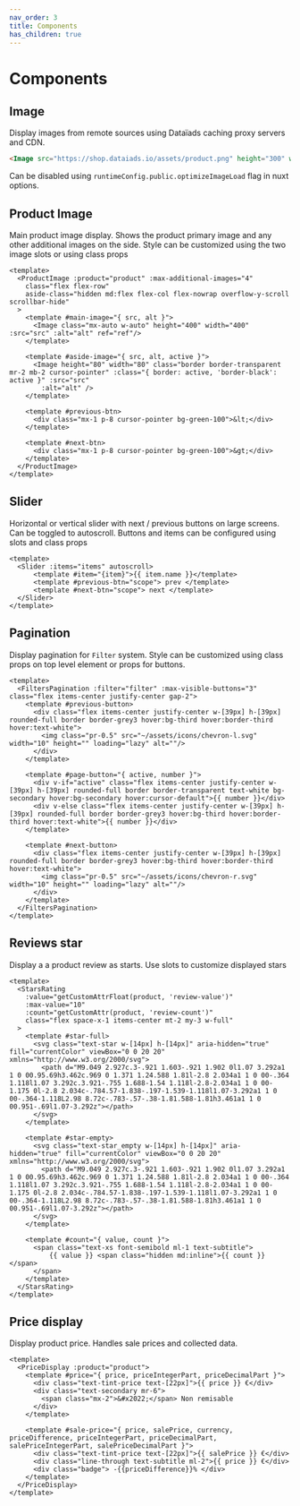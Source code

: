 ```yaml
---
nav_order: 3
title: Components
has_children: true
---
```

# Components

## Image
Display images from remote sources using Dataïads caching proxy servers and CDN.
``` html
<Image src="https://shop.dataiads.io/assets/product.png" height="300" width="400"/>
```
Can be disabled using `runtimeConfig.public.optimizeImageLoad` flag in nuxt options.


## Product Image
Main product image display. Shows the product primary image and any other additional images on the side.
Style can be customized using the two image slots or using class props
``` vue
<template>
  <ProductImage :product="product" :max-additional-images="4"
    class="flex flex-row"
    aside-class="hidden md:flex flex-col flex-nowrap overflow-y-scroll scrollbar-hide"
  >
    <template #main-image="{ src, alt }">
      <Image class="mx-auto w-auto" height="400" width="400" :src="src" :alt="alt" ref="ref"/>
    </template>

    <template #aside-image="{ src, alt, active }">
      <Image height="80" width="80" class="border border-transparent mr-2 mb-2 cursor-pointer" :class="{ border: active, 'border-black': active }" :src="src"
        :alt="alt" />
    </template>

    <template #previous-btn>
      <div class="mx-1 p-8 cursor-pointer bg-green-100">&lt;</div> 
    </template>

    <template #next-btn>
      <div class="mx-1 p-8 cursor-pointer bg-green-100">&gt;</div> 
    </template>
  </ProductImage>
</template>
```

## Slider
Horizontal or vertical slider with next / previous buttons on large screens. Can be toggled to autoscroll.
Buttons and items can be configured using slots and class props
``` vue
<template>
  <Slider :items="items" autoscroll>
      <template #item="{item}">{{ item.name }}</template>
      <template #previous-btn="scope"> prev </template>
      <template #next-btn="scope"> next </template>
  </Slider>
</template>
```

## Pagination
Display pagination for `Filter` system. Style can be customized using class props on top level element or props for buttons.
``` vue
<template>
  <FiltersPagination :filter="filter" :max-visible-buttons="3" class="flex items-center justify-center gap-2">
    <template #previous-button>
      <div class="flex items-center justify-center w-[39px] h-[39px] rounded-full border border-grey3 hover:bg-third hover:border-third hover:text-white">
        <img class="pr-0.5" src="~/assets/icons/chevron-l.svg" width="10" height="" loading="lazy" alt=""/>
      </div>
    </template>

    <template #page-button="{ active, number }">
      <div v-if="active" class="flex items-center justify-center w-[39px] h-[39px] rounded-full border border-transparent text-white bg-secondary hover:bg-secondary hover:cursor-default">{{ number }}</div>
      <div v-else class="flex items-center justify-center w-[39px] h-[39px] rounded-full border border-grey3 hover:bg-third hover:border-third hover:text-white">{{ number }}</div>
    </template>

    <template #next-button>
      <div class="flex items-center justify-center w-[39px] h-[39px] rounded-full border border-grey3 hover:bg-third hover:border-third hover:text-white">
        <img class="pr-0.5" src="~/assets/icons/chevron-r.svg" width="10" height="" loading="lazy" alt=""/>
      </div>
    </template>
  </FiltersPagination>
</template>
```


## Reviews star
Display a a product review as starts. Use slots to customize displayed stars
``` vue
<template>
  <StarsRating
    :value="getCustomAttrFloat(product, 'review-value')"
    :max-value="10"
    :count="getCustomAttr(product, 'review-count')"
    class="flex space-x-1 items-center mt-2 my-3 w-full"
  >
    <template #star-full>
      <svg class="text-star w-[14px] h-[14px]" aria-hidden="true" fill="currentColor" viewBox="0 0 20 20" xmlns="http://www.w3.org/2000/svg">
        <path d="M9.049 2.927c.3-.921 1.603-.921 1.902 0l1.07 3.292a1 1 0 00.95.69h3.462c.969 0 1.371 1.24.588 1.81l-2.8 2.034a1 1 0 00-.364 1.118l1.07 3.292c.3.921-.755 1.688-1.54 1.118l-2.8-2.034a1 1 0 00-1.175 0l-2.8 2.034c-.784.57-1.838-.197-1.539-1.118l1.07-3.292a1 1 0 00-.364-1.118L2.98 8.72c-.783-.57-.38-1.81.588-1.81h3.461a1 1 0 00.951-.69l1.07-3.292z"></path>
      </svg>
    </template>
    
    <template #star-empty>
      <svg class="text-star_empty w-[14px] h-[14px]" aria-hidden="true" fill="currentColor" viewBox="0 0 20 20" xmlns="http://www.w3.org/2000/svg">
        <path d="M9.049 2.927c.3-.921 1.603-.921 1.902 0l1.07 3.292a1 1 0 00.95.69h3.462c.969 0 1.371 1.24.588 1.81l-2.8 2.034a1 1 0 00-.364 1.118l1.07 3.292c.3.921-.755 1.688-1.54 1.118l-2.8-2.034a1 1 0 00-1.175 0l-2.8 2.034c-.784.57-1.838-.197-1.539-1.118l1.07-3.292a1 1 0 00-.364-1.118L2.98 8.72c-.783-.57-.38-1.81.588-1.81h3.461a1 1 0 00.951-.69l1.07-3.292z"></path>
      </svg>
    </template>

    <template #count="{ value, count }">
      <span class="text-xs font-semibold ml-1 text-subtitle">
          {{ value }} <span class="hidden md:inline">{{ count }}</span>
      </span>
    </template>
  </StarsRating>
</template>
```

## Price display
Display product price. Handles sale prices and collected data.
``` vue
<template>
  <PriceDisplay :product="product">
    <template #price="{ price, priceIntegerPart, priceDecimalPart }">
      <div class="text-tint-price text-[22px]">{{ price }} €</div>
      <div class="text-secondary mr-6">
        <span class="mx-2">&#x2022;</span> Non remisable
      </div>
    </template>

    <template #sale-price="{ price, salePrice, currency, priceDifference, priceIntegerPart, priceDecimalPart, salePriceIntegerPart, salePriceDecimalPart }">
      <div class="text-tint-price text-[22px]">{{ salePrice }} €</div>
      <div class="line-through text-subtitle ml-2">{{ price }} €</div>
      <div class="badge"> -{{priceDifference}}% </div>
    </template>
  </PriceDisplay>
</template>
```